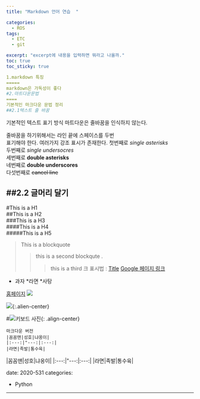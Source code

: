 ```yaml
---
title: "Markdown 언어 연습  "

categories:
  - ROS
tags:
  - ETC
  - git

excerpt: "excerpt에 내용을 입력하면 뭐라고 나올까."
toc: true
toc_sticky: true

1.markdown 특징
=====
markdown은 가독성이 좋다
#2.마트다운문법
====
기본적인 마크다운 문법 정리
##2.1텍스트 줄 바꿈
```
기본적인 텍스트 표기 방식
마트다운은 줄바꿈을 인식하지 않는다. 

줄바꿈을 하기위해서는 라인 끝에 스페이스를 두번  
표기해야 한다. 
여러가지 강조 표시가 존재한다. 
첫번째로 *single asterisks*  
두번째로 _single undersocres_  
세번째로 **double asterisks**  
네번째로 __double underscores__  
다섯번째로 ~~cancel line~~  

##2.2 글머리 달기
----
#This is a H1  
##This is a H2  
###This is a H3  
####This is a H4  
#####This is a H5  
>This is a blockquote
>>this is a second blockqute .
>>> this is a third
크 표시법 : [Title](link)
[Google 페이지 링크](https://google.com)
* 과자
  *라면
    *사탕
 

[홈페이지](portal.kaist.ac.kr)
![](https://hotsh8t@github.io/assets/images/profile/profile.jpg)
	
![](https://hotsh8t@github.io/assets/images/profile/profile.jpg){:.alien-center}

#![키보드 사진](https://devinlife.com/assets/images/bio-photo-keyboard-small.jpg "내 키보드 사진"){: .align-center}

```
마크다운 버전
|꼼꼼맨|성호|냐옹이|
|:---:|"---:|:---:|
|라면|족발|통수육|

```
|꼼꼼맨|성호|냐옹이|
|:---:|"---:|:---:|
|라면|족발|통수육|


date: 2020-531
categories:
  - Python


 



---
```

 
